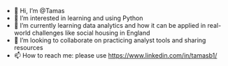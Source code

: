 - 👋 Hi, I’m @Tamas
- 👀 I’m interested in learning and using Python
- 🌱 I’m currently learning data analytics and how it can be applied in real-world challenges like social housing in England
- 💞️ I’m looking to collaborate on practicing analyst tools and sharing resources
- 📫 How to reach me: please use https://www.linkedin.com/in/tamasb1/
